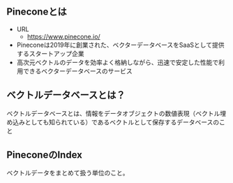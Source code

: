## Pineconeとは

- URL
    - https://www.pinecone.io/
- Pineconeは2019年に創業された、ベクターデータベースをSaaSとして提供するスタートアップ企業
- 高次元ベクトルのデータを効率よく格納しながら、迅速で安定した性能で利用できるベクターデータベースのサービス

## ベクトルデータベースとは？

ベクトルデータベースとは、情報をデータオブジェクトの数値表現（ベクトル埋め込みとしても知られている）であるベクトルとして保存するデータベースのこと

## PineconeのIndex

ベクトルデータをまとめて扱う単位のこと。